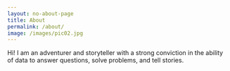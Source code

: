 ```yaml
---
layout: no-about-page
title: About
permalink: /about/
image: /images/pic02.jpg
---
```


Hi! I am an adventurer and storyteller with a strong conviction in the ability of data to answer questions, solve problems, and tell stories. 
